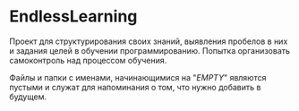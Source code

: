 # EndlessLearning
Проект для структурирования своих знаний, выявления пробелов в них и задания целей в обучении программированию. Попытка организовать самоконтроль над процессом обучения.

Файлы и папки с именами, начинающимися на "_EMPTY_" являются пустыми и служат для напоминания о том, что нужно добавить в будущем.
